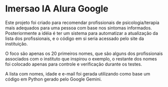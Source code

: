 # Imersao IA Alura Google

Este projeto foi criado para recomendar profissionais de psicologia/terapia mais adequados para uma pessoa com base nos sintomas informados.
Posteriormente a idéia é ter um sistema para automatizar a atualização da lista dos profissionais, e o código em si seria acessado pelo site da instituição.

O foco são apenas os 20 primeiros nomes, que são alguns dos profissionais associados com o instituto que inspirou o exemplo, o restante dos nomes foi colocado apenas para controle e verificação durante os testes.

A lista com nomes, idade e e-mail foi gerada utilizando como base um código em Python gerado pelo Google Gemini.
